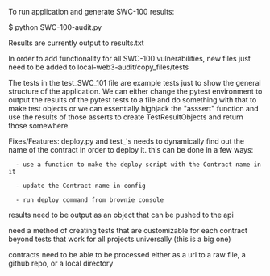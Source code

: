 To run application and generate SWC-100 results:

   $ python SWC-100-audit.py


Results are currently output to results.txt


In order to add functionality for all SWC-100 vulnerabilities, new files just need to be added to local-web3-audit/copy_files/tests


The tests in the test_SWC_101 file are example tests just to show the general structure of the application. We can either change the pytest environment to output the results of the pytest tests to a file and do something with that to make test objects or we can essentially highjack the "asssert" function and use the results of those asserts to create TestResultObjects and return those somewhere.


Fixes/Features:
   deploy.py and test_'s needs to dynamically find out the name of the contract in order to deploy it.
   this can be done in a few ways:

      - use a function to make the deploy script with the Contract name in it

      - update the Contract name in config

      - run deploy command from brownie console


   results need to be output as an object that can be pushed to the api

   need a method of creating tests that are customizable for each contract
   beyond tests that work for all projects universally (this is a big one)

   contracts need to be able to be processed either as a url to a raw file, a github repo, or a local directory
